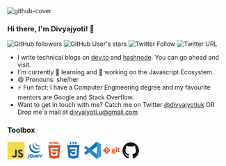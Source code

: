 <img width="1056" alt="github-cover" src="https://dev-to-uploads.s3.amazonaws.com/i/j1jx5z7byq48c924n36w.png">


### Hi there, I'm Divyajyoti! 👋

![GitHub followers](https://img.shields.io/github/followers/divyajyotiuk?style=social)
![GitHub User's stars](https://img.shields.io/github/stars/divyajyotiuk?style=social)
![Twitter Follow](https://img.shields.io/twitter/follow/divyajyotiuk?style=social)
![Twitter URL](https://img.shields.io/twitter/url?label=Twitter&style=social&url=https%3A%2F%2Ftwitter.com%2Fdivyajyotiuk)

- I write technical blogs on [dev.to](https://dev.to/divyajyotiuk) and [hashnode](https://divyajyotiuk.hashnode.dev/). You can go ahead and visit.
- I'm currently 🌱 learning and 🔭 working on the Javascript Ecosystem.
- 😄 Pronouns: she/her
- ⚡ Fun fact: I have a Computer Engineering degree and my favourite mentors are Google and Stack Overflow.
- Want to get in touch with me? Catch me on Twitter [@divyajyotiuk](https://twitter.com/divyajyotiuk) OR Drop me a mail at divyajyoti.u@gmail.com

### Toolbox

<img src="https://github.com/devicons/devicon/blob/master/icons/javascript/javascript-original.svg" alt="Javascript Logo" width="40" height="40" /> <img src="https://github.com/devicons/devicon/blob/master/icons/jquery/jquery-plain-wordmark.svg" alt="Jquery Logo" width="40" height="40" /> <img src="https://github.com/devicons/devicon/blob/master/icons/html5/html5-plain-wordmark.svg" alt="HTML Logo" width="40" height="40" /> <img src="https://github.com/devicons/devicon/blob/master/icons/css3/css3-plain-wordmark.svg" alt="CSS Logo" width="40" height="40" /> <img src="https://github.com/devicons/devicon/blob/master/icons/vscode/vscode-original.svg" alt="VSCode Logo" width="40" height="40" /> <img src="https://github.com/devicons/devicon/blob/master/icons/git/git-plain-wordmark.svg" alt="Git Logo" width="40" height="40" /> <img src="https://github.com/devicons/devicon/blob/master/icons/github/github-original.svg" alt="Github Logo" width="40" height="40" />

<!--
**divyajyotiuk/divyajyotiuk** is a ✨ _special_ ✨ repository because its `README.md` (this file) appears on your GitHub profile.

Here are some ideas to get you started:

- 🔭 I’m currently working on ...
- 🌱 I’m currently learning ...
- 👯 I’m looking to collaborate on ...
- 🤔 I’m looking for help with ...
- 💬 Ask me about ...
- 📫 How to reach me: ...
- 😄 Pronouns: ...
- ⚡ Fun fact: ...
-->
